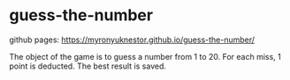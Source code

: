 # guess-the-number

github pages: https://myronyuknestor.github.io/guess-the-number/

The object of the game is to guess a number from 1 to 20. For each miss, 1 point is deducted. The best result is saved.
